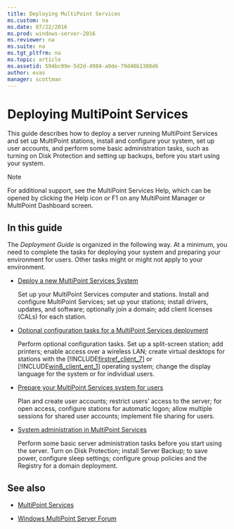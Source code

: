 ```yaml
---
title: Deploying MultiPoint Services
ms.custom: na
ms.date: 07/22/2016
ms.prod: windows-server-2016
ms.reviewer: na
ms.suite: na
ms.tgt_pltfrm: na
ms.topic: article
ms.assetid: 594bc09e-5d2d-4984-a9de-79d40b1308d6
author: evas
manager: scottman
---
```

# Deploying MultiPoint Services
This guide describes how to deploy a server running MultiPoint Services and set up MultiPoint stations, install and configure your system, set up user accounts, and perform some basic administration tasks, such as turning on Disk Protection and setting up backups, before you start using your system.  
  
> [!NOTE]  
> For additional support, see the MultiPoint Services Help, which can be opened by clicking the Help icon or F1 on any MultiPoint Manager or MultiPoint Dashboard screen.  
  
  
## In this guide  
The *Deployment Guide* is organized in the following way. At a minimum, you need to complete the tasks for deploying your system and preparing your environment for users. Other tasks might or might not apply to your environment. 
-   [Deploy a new MultiPoint Services System](Deploy-a-new-MultiPoint-services-system.md)  
  
    Set up your MultiPoint Services computer and stations. Install and configure MultiPoint Services; set up your stations; install drivers, updates, and software; optionally join a domain; add client licenses (CALs) for each station.  
  
-   [Optional configuration tasks for a MultiPoint Services deployment](Optional-configuration-tasks-for-a-MultiPoint-services-deployment.md)  
  
    Perform optional configuration tasks. Set up a split-screen station; add printers; enable access over a wireless LAN; create virtual desktops for stations with the [!INCLUDE[firstref_client_7](./includes/firstref_client_7_md.md)] or [!INCLUDE[win8_client_ent_1](./includes/win8_client_ent_1_md.md)] operating system; change the display language for the system or for individual users.  
  
-   [Prepare your MultiPoint Services system for users](Prepare-your-MultiPoint-services-system-for-users.md)  
  
    Plan and create user accounts; restrict users’ access to the server; for open access, configure stations for automatic logon; allow multiple sessions for shared user accounts; implement file sharing for users.  
  
-   [System administration in MultiPoint Services](System-administration-in-MultiPoint-services.md)  
  
    Perform some basic server administration tasks before you start using the server. Turn on Disk Protection; install Server Backup; to save power, configure sleep settings; configure group policies and the Registry for a domain deployment.  
  
## See also  
  
- [MultiPoint Services](MultiPoint-Services.md)
  
-   [Windows MultiPoint Server Forum](http://social.technet.microsoft.com/Forums/windowsserver/home?forum=windowsmultipointserver&filter=alltypes&sort=lastpostdesc)  
  
